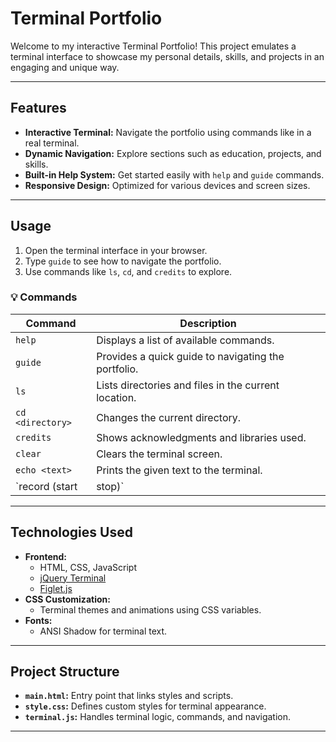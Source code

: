 # Terminal Portfolio

Welcome to my interactive Terminal Portfolio! This project emulates a terminal interface to showcase my personal details, skills, and projects in an engaging and unique way.

---

## Features

- **Interactive Terminal:** Navigate the portfolio using commands like in a real terminal.
- **Dynamic Navigation:** Explore sections such as education, projects, and skills.
- **Built-in Help System:** Get started easily with `help` and `guide` commands.
- **Responsive Design:** Optimized for various devices and screen sizes.

---

## Usage

1. Open the terminal interface in your browser.
2. Type `guide` to see how to navigate the portfolio.
3. Use commands like `ls`, `cd`, and `credits` to explore.

### 💡 Commands

| Command                  | Description                                      |
|--------------------------|--------------------------------------------------|
| `help`                   | Displays a list of available commands.          |
| `guide`                  | Provides a quick guide to navigating the portfolio. |
| `ls`                     | Lists directories and files in the current location. |
| `cd <directory>`         | Changes the current directory.                  |
| `credits`                | Shows acknowledgments and libraries used.       |
| `clear`                  | Clears the terminal screen.                     |
| `echo <text>`            | Prints the given text to the terminal.          |
| `record (start|stop)`    | Starts or stops saving command history.         |

---

## Technologies Used

- **Frontend:**
  - HTML, CSS, JavaScript
  - [jQuery Terminal](https://terminal.jcubic.pl)
  - [Figlet.js](https://github.com/patorjk/figlet.js)
- **CSS Customization:**
  - Terminal themes and animations using CSS variables.
- **Fonts:**
  - ANSI Shadow for terminal text.

---

## Project Structure

- **`main.html`:** Entry point that links styles and scripts.
- **`style.css`:** Defines custom styles for terminal appearance.
- **`terminal.js`:** Handles terminal logic, commands, and navigation.

---
